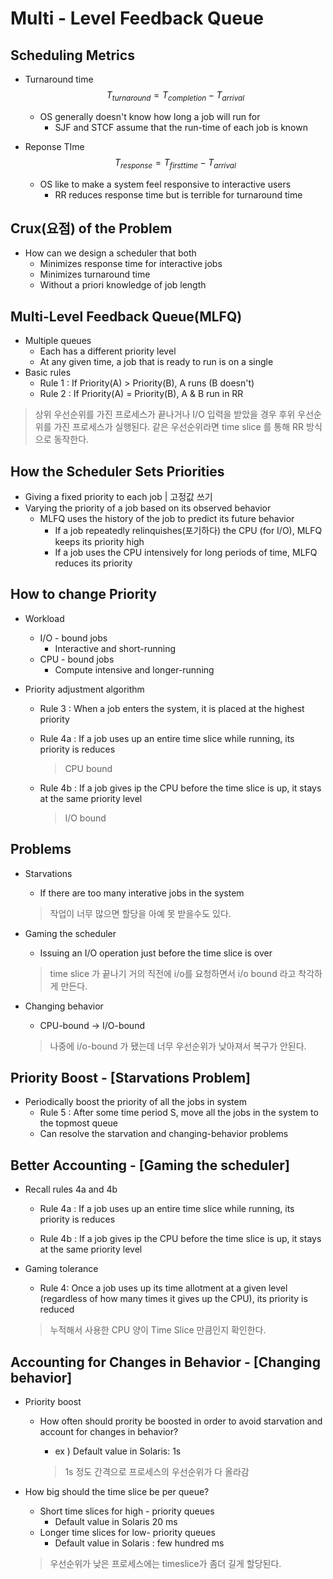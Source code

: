 # Multi - Level Feedback Queue

## Scheduling Metrics

- Turnaround time
  $$
  T_{turnaround} = T_{completion} - T_{arrival}
  $$

  - OS generally doesn't know how long a job will run for
    - SJF and STCF assume that the run-time of each job is known

- Reponse TIme
  $$
  T_{response} = T_{firsttime} - T_{arrival}
  $$

  - OS like to make a system feel responsive to interactive users
    - RR reduces response time but is terrible for turnaround time



## Crux(요점) of the Problem

- How can we design a scheduler that both
  - Minimizes response time for interactive jobs
  - Minimizes turnaround time
  - Without a priori knowledge of job length



## Multi-Level Feedback Queue(MLFQ)

- Multiple queues
  - Each has a different priority level
  - At any given time, a job that is ready to run is on a single
- Basic rules
  - Rule 1 : If Priority(A) > Priority(B), A runs (B doesn't)
  - Rule 2 : If Priority(A) = Priority(B), A & B run in RR

> 상위 우선순위를 가진 프로세스가 끝나거나 I/O 입력을 받았을 경우 후위 우선순위를 가진 프로세스가 실행된다. 같은 우선순위라면 time slice 를 통해 RR 방식으로 동작한다.



## How the Scheduler Sets Priorities

- Giving a fixed priority to each job | 고정값 쓰기
- Varying the priority of  a job based on its observed behavior
  - MLFQ uses the history of the job to predict its future behavior
    - If a job repeatedly relinquishes(포기하다) the CPU (for I/O), MLFQ keeps its priority high
    - If a job uses the CPU intensively for long periods of time, MLFQ reduces its priority



## How to change Priority

- Workload
  - I/O - bound jobs
    - Interactive and short-running
  - CPU - bound jobs
    - Compute intensive and longer-running

- Priority adjustment algorithm

  - Rule 3 : When a job enters the system, it is placed at the highest priority

  - Rule 4a : If a job uses up an entire time slice while running, its priority is reduces

    > CPU bound

  - Rule 4b : If a job gives ip the CPU before the time slice is up, it stays at the same priority level

    > I/O bound





## Problems

- Starvations

  - If there are too many interative jobs in the system

  > 작업이 너무 많으면 할당을 아예 못 받을수도 있다.

- Gaming the scheduler

  - Issuing an I/O operation just before the time slice is over

  > time slice 가 끝나기 거의 직전에 i/o를 요청하면서 i/o bound 라고 착각하게 만든다.

- Changing behavior

  - CPU-bound -> I/O-bound

  > 나중에 i/o-bound 가 됐는데 너무 우선순위가 낮아져서 복구가 안된다.



## Priority Boost - [Starvations Problem]

- Periodically boost the priority of all the jobs in system
  - Rule 5 : After some time period S, move all the jobs in the system to the topmost queue
  - Can resolve the starvation and changing-behavior problems



## Better Accounting - [Gaming the scheduler]

- Recall rules 4a and 4b

  - Rule 4a : If a job uses up an entire time slice while running, its priority is reduces

  - Rule 4b : If a job gives ip the CPU before the time slice is up, it stays at the same priority level

- Gaming tolerance

  - Rule 4: Once a job uses up its time allotment at a given level (regardless of how many times it gives up the CPU), its priority is reduced

  > 누적해서 사용한 CPU 양이 Time Slice 만큼인지 확인한다.



## Accounting for Changes in Behavior - [Changing behavior]

- Priority boost

  - How often should prority be boosted in order to avoid starvation and account for changes in behavior?

    - ex ) Default value in Solaris: 1s

    > 1s 정도 간격으로 프로세스의 우선순위가 다 올라감

- How big should the time slice be per queue?

  - Short time slices for high - priority queues
    - Default value in Solaris 20 ms
  - Longer time slices for low-  priority queues
    - Default value in Solaris : few hundred ms

  > 우선순위가 낮은 프로세스에는 timeslice가 좀더 길게 할당된다.